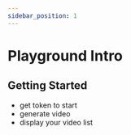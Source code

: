 ```yaml
---
sidebar_position: 1
---
```


# Playground Intro

## Getting Started

* get token to start
* generate video
* display your video list
